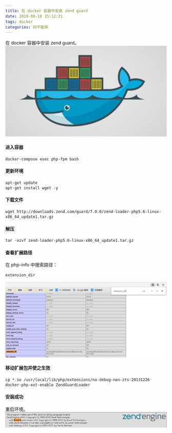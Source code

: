 ```yaml
---
title: 在 docker 容器中安装 zend guard
date: 2019-08-18 15:12:21
tags: docker
categories: 码不能停
---
```


在 docker 容器中安装 zend guard。
![docker](docker-php-zend-guard/docker.jpg)

<!-- more -->

#### 进入容器
```
docker-compose exec php-fpm bash
```


#### 更新环境
```
apt-get update
apt-get install wget -y
```

#### 下载文件
```
wget http://downloads.zend.com/guard/7.0.0/zend-loader-php5.6-linux-x86_64_update1.tar.gz
```

#### 解压
```
tar -xzvf zend-loader-php5.6-linux-x86_64_update1.tar.gz
```

#### 查看扩展路径
在 php-info 中搜索路径：
```
extension_dir
```
![path](docker-php-zend-guard/path.png)

#### 移动扩展包并使之生效
```
cp *.so /usr/local/lib/php/extensions/no-debug-non-zts-20131226
docker-php-ext-enable ZendGuardLoader
```

#### 安装成功
重启环境。
![](docker-php-zend-guard/done.png)
